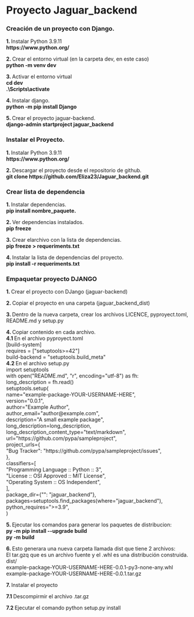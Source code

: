 # Proyecto Jaguar_backend
<section>
   <h3>  Creación de un proyecto con Django.</h3>
   <div>
      <p> <strong> 1. </strong>Instalar Python 3.9.11 </br>
      <strong> https://www.python.org/ </strong> </p>
      <p> <strong> 2. </strong> Crear el entorno virtual (en la carpeta dev, en este caso) <br>
         <strong> python -m venv dev  </strong></p> 
      <p> <strong> 3. </strong>  Activar el entorno virtual   <br> 
         <strong>  cd dev </strong> <br> 
         <strong>.\Scripts\activate </strong> </p> 
      <p> <strong> 4. </strong>  Instalar django. <br>
          <strong> python -m pip install Django </strong> </p>
      <p> <strong> 5. </strong> Crear el proyecto jaguar-backend. <br>  
          <strong> django-admin startproject jaguar_backend </strong> </p>
   </div>
</section>
<section>
   <h3>  Instalar el Proyecto.</h3>
      <p> <strong> 1. </strong>Instalar Python 3.9.11 </br>
      <strong> https://www.python.org/ </strong> </p>
      <p> <strong> 2. </strong> Descargar el proyecto desde el repositorio de github. <br>
          <strong> git clone https://github.com/Eliza23/Jaguar_backend.git </strong>
      </p>
    
</section>

<section class="m-5">
   <h3> Crear lista de dependencia</h3>
    <p> <strong> 1. </strong> Instalar dependencias. </br>
	    <strong>  pip install nombre_paquete. </strong> </p>
   <p> <strong> 2. </strong> Ver dependencias instalados. </br>
	   <strong>  pip freeze </strong> </p>
   <p> <strong> 3. </strong>  Crear elarchivo con la lista de dependencias. </br>
	<strong> pip freeze > requeriments.txt </strong> </p>
    <p> <strong> 4. </strong> Instalar la lista de dependencias del proyecto. </br>
	<strong> pip install -r requeriments.txt </strong> </p>
</section>


<section class="m-5">
   <h3> Empaquetar proyecto DJANGO</h3>
   <p> <strong> 1. </strong> Crear el proyecto con DJango (jaguar-backend) </p>
	<p> <strong> 2. </strong> Copiar el proyecto en una carpeta (jaguar_backend_dist) </p>
	<p> <strong> 3. </strong> Dentro de la nueva carpeta, crear los archivos LICENCE, pyproyect.toml, README.md y setup.py </p>
   <p> <strong> 4. </strong> Copiar contenido en cada archivo.</br>
   <strong> 4.1 </strong>  En el archivo pyproyect.toml </br>
      [build-system] </br>
      requires = ["setuptools>=42"] </br>
      build-backend = "setuptools.build_meta" </br>
   <strong> 4.2 </strong>  En el archivo setup.py  </br>
      import setuptools </br>
      with open("README.md", "r", encoding="utf-8") as fh: </br>
         long_description = fh.read() </br>
         setuptools.setup( </br>
            name="example-package-YOUR-USERNAME-HERE", </br>
            version="0.0.1", </br>
            author="Example Author", </br>
            author_email="author@example.com", </br>
            description="A small example package", </br>
            long_description=long_description, </br>
            long_description_content_type="text/markdown", </br>
            url="https://github.com/pypa/sampleproject", </br>
            project_urls={ </br>
               "Bug Tracker": "https://github.com/pypa/sampleproject/issues", </br>
            }, </br>
            classifiers=[ </br>
               "Programming Language :: Python :: 3", </br>
               "License :: OSI Approved :: MIT License", </br>
               "Operating System :: OS Independent", </br>
            ], </br>
            package_dir={"": "jaguar_backend"}, </br>
            packages=setuptools.find_packages(where="jaguar_backend"), </br>
            python_requires=">=3.9", </br>
         )  </p>

   <p> <strong> 5. </strong> Ejecutar los comandos para generar los paquetes de distribucion: </br>
	<strong> py -m pip install --upgrade build </strong> </br>
	<strong> py -m build </strong></p>
   <p> <strong> 6. </strong> Esto generara una nueva carpeta llamada dist que tiene 2 archivos: </br>
	      El tar.gzq que es un archivo fuente y el .whl es una distribución construida. </br>
            dist/</br>
               example-package-YOUR-USERNAME-HERE-0.0.1-py3-none-any.whl</br>
               example-package-YOUR-USERNAME-HERE-0.0.1.tar.gz </p>
   <p> <strong> 7. </strong> Instalar el proyecto </br> 
   <p> <strong> 7.1 </strong> Descompirmir el archivo .tar.gz </br> 
   <p> <strong> 7.2 </strong> Ejecutar el comando python setup.py install </p>
</section>

